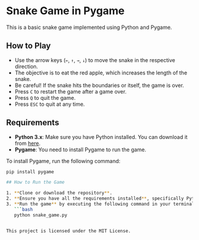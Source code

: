 # Snake Game in Pygame

This is a basic snake game implemented using Python and Pygame.

## How to Play

- Use the arrow keys (`←`, `↑`, `→`, `↓`) to move the snake in the respective direction.
- The objective is to eat the red apple, which increases the length of the snake.
- Be careful! If the snake hits the boundaries or itself, the game is over.
- Press `C` to restart the game after a game over.
- Press `Q` to quit the game.
- Press `ESC` to quit at any time.

## Requirements

- **Python 3.x**: Make sure you have Python installed. You can download it from [here](https://www.python.org/downloads/).
- **Pygame**: You need to install Pygame to run the game.

To install Pygame, run the following command:
```bash
pip install pygame

## How to Run the Game

1. **Clone or download the repository**.
2. **Ensure you have all the requirements installed**, specifically Python 3.x and Pygame.
3. **Run the game** by executing the following command in your terminal:
   ```bash
   python snake_game.py


This project is licensed under the MIT License.
